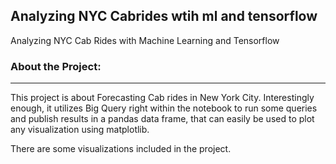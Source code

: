 ## Analyzing NYC Cabrides wtih ml and tensorflow
Analyzing NYC Cab Rides with Machine Learning and Tensorflow


### About the Project:
-----------------
This project is about Forecasting Cab rides in New York City. Interestingly enough, it utilizes Big Query right within the notebook to run some queries and publish results in a pandas data frame, that can easily be used to plot any visualization using matplotlib. 

There are some visualizations included in the project.
